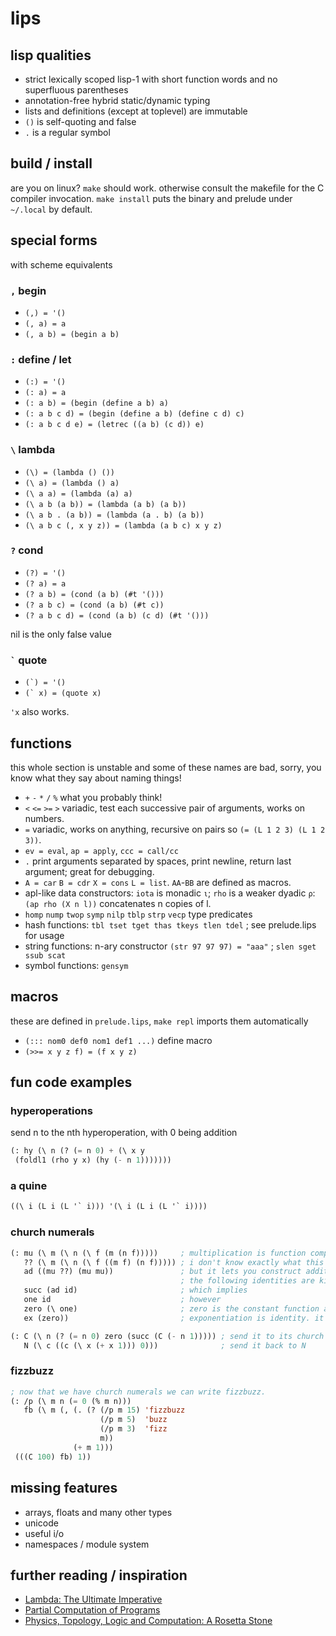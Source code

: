 # lips

## lisp qualities
- strict lexically scoped lisp-1 with short function words
  and no superfluous parentheses
- annotation-free hybrid static/dynamic typing
- lists and definitions (except at toplevel) are immutable
- `()` is self-quoting and false
- `.` is a regular symbol

## build / install
are you on linux? `make` should work. otherwise consult the
makefile for the C compiler invocation. `make install` puts
the binary and prelude under `~/.local` by default.

## special forms
with scheme equivalents
### `,` begin
- `(,) = '()`
- `(, a) = a`
- `(, a b) = (begin a b)`

### `:` define / let
- `(:) = '()`
- `(: a) = a`
- `(: a b) = (begin (define a b) a)`
- `(: a b c d) = (begin (define a b) (define c d) c)`
- `(: a b c d e) = (letrec ((a b) (c d)) e)`

### `\` lambda
- `(\) = (lambda () ())`
- `(\ a) = (lambda () a)`
- `(\ a a) = (lambda (a) a)`
- `(\ a b (a b)) = (lambda (a b) (a b))`
- `(\ a b . (a b)) = (lambda (a . b) (a b))`
- `(\ a b c (, x y z)) = (lambda (a b c) x y z)`

### `?` cond
- `(?) = '()`
- `(? a) = a`
- `(? a b) = (cond (a b) (#t '()))`
- `(? a b c) = (cond (a b) (#t c))`
- `(? a b c d) = (cond (a b) (c d) (#t '()))`

nil is the only false value

### <code>\`</code> quote
- <code>(\`) = '()</code>
- <code>(\` x) = (quote x)</code>

`'x` also works.

## functions
this whole section is unstable and  some of these names are
bad, sorry, you know what they say about naming things!
- `+` `-` `*` `/` `%` what you probably think!
- `<` `<=` `>=` `>` variadic, test each successive pair of
  arguments, works on numbers.
- `=` variadic, works on anything, recursive on pairs so
  `(= (L 1 2 3) (L 1 2 3))`.
- `ev = eval`, `ap = apply`, `ccc = call/cc`
- `.` print arguments separated by spaces, print newline, return
  last argument; great for debugging.
- `A = car` `B = cdr` `X = cons` `L = list`. `AA`-`BB` are
  defined as macros.
- apl-like data constructors: `iota` is monadic `ι`; `rho` is
  a weaker dyadic `ρ`: `(ap rho (X n l))` concatenates n copies
  of l.
- `homp` `nump` `twop` `symp` `nilp` `tblp` `strp` `vecp` type predicates
- hash functions: `tbl tset tget thas tkeys tlen tdel` ; see prelude.lips for usage
- string functions: n-ary constructor `(str 97 97 97) = "aaa"` ; `slen sget ssub scat`
- symbol functions: `gensym`

## macros
these are defined in `prelude.lips`, `make repl` imports them automatically
- `(::: nom0 def0 nom1 def1 ...)` define macro
- `(>>= x y z f) = (f x y z)`

## fun code examples

### hyperoperations
send n to the nth hyperoperation, with 0 being addition
```lisp
(: hy (\ n (? (= n 0) + (\ x y
 (foldl1 (rho y x) (hy (- n 1)))))))
```

### a quine
```lisp
((\ i (L i (L '` i))) '(\ i (L i (L '` i))))
```

### church numerals
```lisp
(: mu (\ m (\ n (\ f (m (n f)))))     ; multiplication is function composition
   ?? (\ m (\ n (\ f ((m f) (n f))))) ; i don't know exactly what this is
   ad ((mu ??) (mu mu))               ; but it lets you construct addition from multiplication
                                      ; the following identities are kind of weird
   succ (ad id)                       ; which implies
   one id                             ; however
   zero (\ one)                       ; zero is the constant function at one
   ex (zero))                         ; exponentiation is identity. it's backwards. try it

(: C (\ n (? (= n 0) zero (succ (C (- n 1))))) ; send it to its church numeral
   N (\ c ((c (\ x (+ x 1))) 0)))              ; send it back to N
```

### fizzbuzz
```lisp
; now that we have church numerals we can write fizzbuzz.
(: /p (\ m n (= 0 (% m n)))
   fb (\ m (, (. (? (/p m 15) 'fizzbuzz
                    (/p m 5)  'buzz
                    (/p m 3)  'fizz
                    m))
              (+ m 1)))
 (((C 100) fb) 1))
```

## missing features
- arrays, floats and many other types
- unicode
- useful i/o
- namespaces / module system

## further reading / inspiration
- [Lambda: The Ultimate Imperative](https://dspace.mit.edu/handle/1721.1/5790)
- [Partial Computation of Programs](https://repository.kulib.kyoto-u.ac.jp/dspace/handle/2433/103401)
- [Physics, Topology, Logic and Computation: A Rosetta Stone](https://math.ucr.edu/home/baez/rosetta.pdf)
